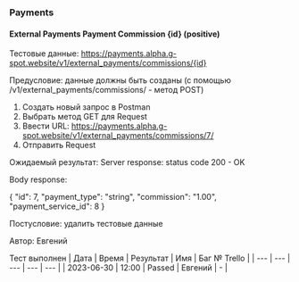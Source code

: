 ### Payments
#### External Payments Payment Commission {id} (positive)

Тестовые данные: https://payments.alpha.g-spot.website/v1/external_payments/commissions/{id}

Предусловие: данные должны быть созданы (с помощью /v1/external_payments/commissions/ - метод POST)

1. Создать новый запрос в Postman
2. Выбрать метод GET для Request
3. Ввести URL: https://payments.alpha.g-spot.website/v1/external_payments/commissions/7/
4. Отправить Request

Ожидаемый результат: Server response: status code 200 - OK

Body response:

{
    "id": 7,
    "payment_type": "string",
    "commission": "1.00",
    "payment_service_id": 8
}


Постусловие: удалить тестовые данные

Автор: Евгений

Тест выполнен
| Дата | Время | Результат | Имя | Баг № Trello |
| --- | --- | --- | --- | --- |
| 2023-06-30 | 12:00 | Passed | Евгений | - | 
